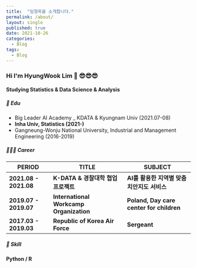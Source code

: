 ```yaml
---
title:  "임형욱을 소개합니다."
permalink: /about/
layout: single
published: true
date: 2021-10-26
categories:
  - Blog
tags:
  - Blog
---
```


### Hi I'm HyungWook Lim 👋 😎😎😎
#### Studying Statistics & Data Science & Analysis   

##### 📘 ️Edu 

- Big Leader AI Academy _ KDATA & Kyungnam Univ (2021.07-08)  
- **Inha Univ, Statistics (2021-)**  
- Gangneung-Wonju National University, Industrial and Management Engineering (2016-2019)     

##### 🏃🏻‍♂️ Career  

| PERIOD | TITLE | SUBJECT |
| ------- | ------- | -------|
| **2021.08 - 2021.08** | **K-DATA & 경찰대학 협업 프로젝트** | **AI를 활용한 지역별 맞춤 치안지도 서비스** |
| **2019.07 - 2019.07** | **International Workcamp Organization** | **Poland, Day care center for children**
| **2017.03 - 2019.03** | **Republic of Korea Air Force** | **Sergeant**  

##### 🧩 Skill  

**Python / R**


